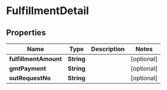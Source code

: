 

# FulfillmentDetail


## Properties

| Name | Type | Description | Notes |
|------------ | ------------- | ------------- | -------------|
|**fulfillmentAmount** | **String** |  |  [optional] |
|**gmtPayment** | **String** |  |  [optional] |
|**outRequestNo** | **String** |  |  [optional] |



